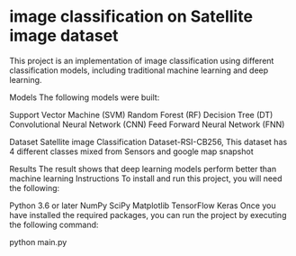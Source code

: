 # image classification on Satellite image dataset

This project is an implementation of image classification using different classification models, including traditional machine learning and deep learning.

Models
The following models were built:

Support Vector Machine (SVM)
Random Forest (RF)
Decision Tree (DT)
Convolutional Neural Network (CNN)
Feed Forward Neural Network (FNN)

Dataset
Satellite image Classification Dataset-RSI-CB256, This dataset has 4 different classes mixed from Sensors and google map snapshot

Results
The result shows that deep learning models perform better than machine learning 
Instructions
To install and run this project, you will need the following:

Python 3.6 or later
NumPy
SciPy
Matplotlib
TensorFlow
Keras
Once you have installed the required packages, you can run the project by executing the following command:

python main.py

